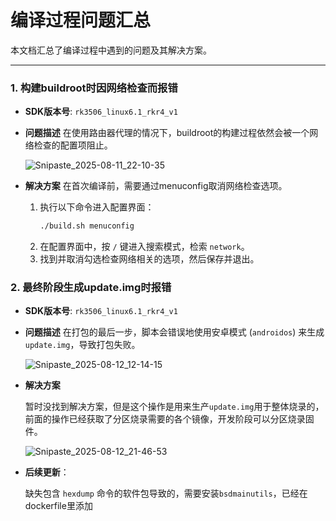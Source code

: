 # 编译过程问题汇总

本文档汇总了编译过程中遇到的问题及其解决方案。

-----

### 1\. 构建buildroot时因网络检查而报错

  * **SDK版本号**: `rk3506_linux6.1_rkr4_v1`

  * **问题描述**
    在使用路由器代理的情况下，buildroot的构建过程依然会被一个网络检查的配置项阻止。

    ![Snipaste_2025-08-11_22-10-35](https://markdownforyuanhao.oss-cn-hangzhou.aliyuncs.com/img1/20250812134237242.png)
    
  * **解决方案**
    在首次编译前，需要通过menuconfig取消网络检查选项。

    1.  执行以下命令进入配置界面：
        ```bash
        ./build.sh menuconfig
        ```
    2.  在配置界面中，按 `/` 键进入搜索模式，检索 `network`。
    3.  找到并取消勾选检查网络相关的选项，然后保存并退出。

### 2\. 最终阶段生成update.img时报错

  * **SDK版本号**: `rk3506_linux6.1_rkr4_v1`

  * **问题描述**
    在打包的最后一步，脚本会错误地使用安卓模式 (`androidos`) 来生成 `update.img`，导致打包失败。

    ![Snipaste_2025-08-12_12-14-15](https://markdownforyuanhao.oss-cn-hangzhou.aliyuncs.com/img1/20250812134300240.png)

  * **解决方案**
  
    暂时没找到解决方案，但是这个操作是用来生产`update.img`用于整体烧录的，前面的操作已经获取了分区烧录需要的各个镜像，开发阶段可以分区烧录固件。
    
    ![Snipaste_2025-08-12_21-46-53](https://markdownforyuanhao.oss-cn-hangzhou.aliyuncs.com/img1/20250812234859066.png)

* **后续更新**：

  缺失包含 `hexdump` 命令的软件包导致的，需要安装`bsdmainutils`，已经在dockerfile里添加